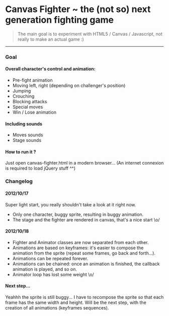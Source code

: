 # Canvas Fighter ~ the (not so) next generation fighting game

> The main goal is to experiment with HTML5 / Canvas / Javascript, not really to make an actual game :)

---

### Goal

#### Overall character's control and animation:
 - Pre-fight animation
 - Moving left, right (depending on challenger's position)
 - Jumping
 - Crouching
 - Blocking attacks
 - Special moves
 - Win / Lose animation

#### Including sounds
 - Moves sounds
 - Stage sounds

#### How to run it ?
Just open canvas-fighter.html in a modern browser...
(An internet connexion is required to load jQuery stuff ^^)

### Changelog


#### 2012/10/17

Super light start, you really shouldn't take a look at it right now.

 - Only one character, buggy sprite, resulting in buggy animation.
 - The stage and the fighter are rendered in canvas, that's a nice start \o/

#### 2012/10/18

 - Fighter and Animator classes are now separated from each other.
 - Animations are based on keyframes: it's easier to compose the animation from the sprite (repeat some frames, go back and forth...).
 - Animations can be repeated forever.
 - Animations can be chained: once an animation is finished, the callback animation is played, and so on.
 - Animator loop has lost some weight \o/

#### Next step...

Yeahhh the sprite is still buggy... I have to recompose the sprite so that each frame has the same width and height. Will be the next step, with the creation of all animations (keyframes sequences).